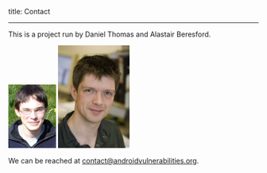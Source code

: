 
title: Contact

---

This is a project run by Daniel Thomas and Alastair Beresford.

![Picture of Daniel Thomas](images/people/drt24.jpg)
![Picture of Alastair Beresford](images/people/arb33.jpg)

We can be reached at contact@androidvulnerabilities.org.
